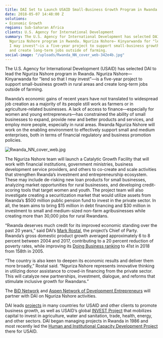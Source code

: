 ```yaml
---
title: DAI Set to Launch USAID Small-Business Growth Program in Rwanda
date: 2018-05-07 14:48:00 Z
solutions:
- Economic Growth
regions: Sub-Saharan Africa
clients: U.S. Agency for International Development
summary: The U.S. Agency for International Development has selected DAI to lead the
  Nguriza Nshore program in Rwanda. Nguriza Nshore— Kinyarwanda for "lend so that
  I may invest"—is a five-year project to support small-business growth in rural areas
  and create long-term jobs outside of farming.
social-image: "/uploads/Rwanda_NN_cover_web-342e4b.jpg"
---
```


The U.S. Agency for International Development (USAID) has selected DAI to lead the Nguriza Nshore program in Rwanda. Nguriza Nshore— Kinyarwanda for "lend so that I may invest"—is a five-year project to support small-business growth in rural areas and create long-term jobs outside of farming.

Rwanda’s economic gains of recent years have not translated to widespread job creation as a majority of its people still work as farmers or in agriculture-related businesses. A lack of access to finance—especially for women and young entrepreneurs—has constrained the ability of small businesses to expand, provide new and better products and services, and employ more people, especially in rural areas. Rwanda Nguriza Nshore will work on the enabling environment to effectively support small and medium enterprises, both in terms of financial regulatory and business promotion policies.

![Rwanda_NN_cover_web.jpg](/uploads/Rwanda_NN_cover_web.jpg)

The Nguriza Nshore team will launch a Catalytic Growth Facility that will work with financial institutions, government ministries, business development service providers, and others to co-create and scale activities that strengthen Rwanda’s investment and entrepreneurship ecosystem. These may include de-risking new loan products for small businesses, analyzing market opportunities for rural businesses, and developing credit-scoring tools that target women and youth. The project team will also investigate creating a securitization market that would utilize assets from Rwanda’s $500 million public pension fund to invest in the private sector. In all, the team aims to bring $15 million in debt financing and $30 million in investment to small and medium-sized non-farm agribusinesses while creating more than 30,000 jobs for rural Rwandans.

“Rwanda deserves much credit for its improved economic standing over the past 20 years,” said DAI’s [Mark Rostal](https://www.dai.com/who-we-are/our-team/mark-rostal), the project’s Chief of Party. Rwanda’s gross domestic product growth averaged approximately 6 to 8 percent between 2004 and 2017, contributing to a 20 percent reduction of poverty rates, while improving its [Doing Business ranking](http://www.doingbusiness.org/\~/media/WBG/DoingBusiness/Documents/Annual-Reports/English/DB2018-Full-Report.pdf) to 41st in 2018 from 158th in 2005.

“The country is also keen to deepen its economic results and deliver them more broadly,” Rostal said. “Nguriza Nshore represents innovative thinking in utilizing donor assistance to crowd-in financing from the private sector. This will catalyze new partnerships, investment, dialogue, and reforms that stimulate inclusive growth for Rwandans.”

The [BiD Network](http://www.bidnetwork.org/) and [Aspen Network of Development Entrepreneurs](http://www.andeglobal.org/) will partner with DAI on Nguriza Nshore activities.

DAI leads [projects](https://www.dai.com/our-work/solutions/economic-growth) in many countries for USAID and other clients to promote business growth, as well as USAID’s global [INVEST Project](https://www.dai.com/our-work/projects/worldwide-the-invest-project) that mobilizes capital to invest in agriculture, water and sanitation, trade, health, energy, and other sectors. DAI began managing projects in Rwanda in 1986 and most recently led the [Human and Institutional Capacity Development Project](https://www.dai.com/our-work/projects/rwanda-human-and-institutional-capacity-development-project-hicd) there for USAID.